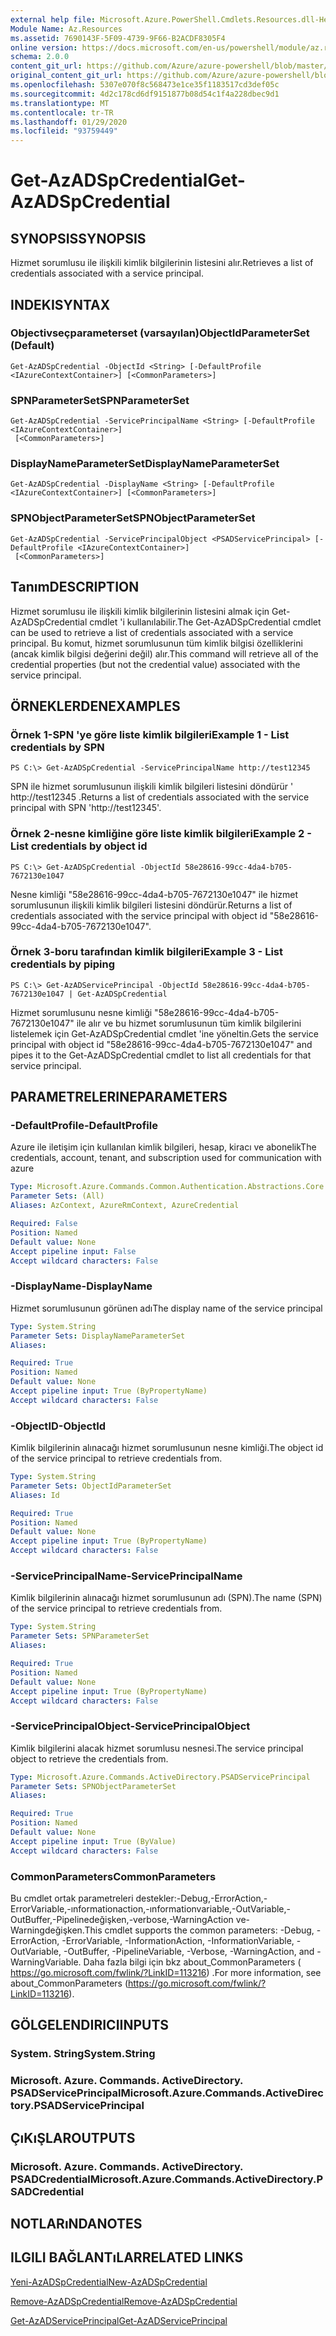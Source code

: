 ```yaml
---
external help file: Microsoft.Azure.PowerShell.Cmdlets.Resources.dll-Help.xml
Module Name: Az.Resources
ms.assetid: 7690143F-5F09-4739-9F66-B2ACDF8305F4
online version: https://docs.microsoft.com/en-us/powershell/module/az.resources/get-azadspcredential
schema: 2.0.0
content_git_url: https://github.com/Azure/azure-powershell/blob/master/src/Resources/Resources/help/Get-AzADSpCredential.md
original_content_git_url: https://github.com/Azure/azure-powershell/blob/master/src/Resources/Resources/help/Get-AzADSpCredential.md
ms.openlocfilehash: 5307e070f8c568473e1ce35f1183517cd3def05c
ms.sourcegitcommit: 4d2c178cd6df9151877b08d54c1f4a228dbec9d1
ms.translationtype: MT
ms.contentlocale: tr-TR
ms.lasthandoff: 01/29/2020
ms.locfileid: "93759449"
---
```

# <span data-ttu-id="018c4-101">Get-AzADSpCredential</span><span class="sxs-lookup"><span data-stu-id="018c4-101">Get-AzADSpCredential</span></span>

## <span data-ttu-id="018c4-102">SYNOPSIS</span><span class="sxs-lookup"><span data-stu-id="018c4-102">SYNOPSIS</span></span>
<span data-ttu-id="018c4-103">Hizmet sorumlusu ile ilişkili kimlik bilgilerinin listesini alır.</span><span class="sxs-lookup"><span data-stu-id="018c4-103">Retrieves a list of credentials associated with a service principal.</span></span>

## <span data-ttu-id="018c4-104">INDEKI</span><span class="sxs-lookup"><span data-stu-id="018c4-104">SYNTAX</span></span>

### <span data-ttu-id="018c4-105">Objectivseçparameterset (varsayılan)</span><span class="sxs-lookup"><span data-stu-id="018c4-105">ObjectIdParameterSet (Default)</span></span>
```
Get-AzADSpCredential -ObjectId <String> [-DefaultProfile <IAzureContextContainer>] [<CommonParameters>]
```

### <span data-ttu-id="018c4-106">SPNParameterSet</span><span class="sxs-lookup"><span data-stu-id="018c4-106">SPNParameterSet</span></span>
```
Get-AzADSpCredential -ServicePrincipalName <String> [-DefaultProfile <IAzureContextContainer>]
 [<CommonParameters>]
```

### <span data-ttu-id="018c4-107">DisplayNameParameterSet</span><span class="sxs-lookup"><span data-stu-id="018c4-107">DisplayNameParameterSet</span></span>
```
Get-AzADSpCredential -DisplayName <String> [-DefaultProfile <IAzureContextContainer>] [<CommonParameters>]
```

### <span data-ttu-id="018c4-108">SPNObjectParameterSet</span><span class="sxs-lookup"><span data-stu-id="018c4-108">SPNObjectParameterSet</span></span>
```
Get-AzADSpCredential -ServicePrincipalObject <PSADServicePrincipal> [-DefaultProfile <IAzureContextContainer>]
 [<CommonParameters>]
```

## <span data-ttu-id="018c4-109">Tanım</span><span class="sxs-lookup"><span data-stu-id="018c4-109">DESCRIPTION</span></span>
<span data-ttu-id="018c4-110">Hizmet sorumlusu ile ilişkili kimlik bilgilerinin listesini almak için Get-AzADSpCredential cmdlet 'i kullanılabilir.</span><span class="sxs-lookup"><span data-stu-id="018c4-110">The Get-AzADSpCredential cmdlet can be used to retrieve a list of credentials associated with a service principal.</span></span>
<span data-ttu-id="018c4-111">Bu komut, hizmet sorumlusunun tüm kimlik bilgisi özelliklerini (ancak kimlik bilgisi değerini değil) alır.</span><span class="sxs-lookup"><span data-stu-id="018c4-111">This command will retrieve all of the credential properties (but not the credential value) associated with the service principal.</span></span>

## <span data-ttu-id="018c4-112">ÖRNEKLERDEN</span><span class="sxs-lookup"><span data-stu-id="018c4-112">EXAMPLES</span></span>

### <span data-ttu-id="018c4-113">Örnek 1-SPN 'ye göre liste kimlik bilgileri</span><span class="sxs-lookup"><span data-stu-id="018c4-113">Example 1 - List credentials by SPN</span></span>

```
PS C:\> Get-AzADSpCredential -ServicePrincipalName http://test12345
```

<span data-ttu-id="018c4-114">SPN ile hizmet sorumlusunun ilişkili kimlik bilgileri listesini döndürür ' http://test12345 .</span><span class="sxs-lookup"><span data-stu-id="018c4-114">Returns a list of credentials associated with the service principal with SPN 'http://test12345'.</span></span>

### <span data-ttu-id="018c4-115">Örnek 2-nesne kimliğine göre liste kimlik bilgileri</span><span class="sxs-lookup"><span data-stu-id="018c4-115">Example 2 - List credentials by object id</span></span>

```
PS C:\> Get-AzADSpCredential -ObjectId 58e28616-99cc-4da4-b705-7672130e1047
```

<span data-ttu-id="018c4-116">Nesne kimliği "58e28616-99cc-4da4-b705-7672130e1047" ile hizmet sorumlusunun ilişkili kimlik bilgileri listesini döndürür.</span><span class="sxs-lookup"><span data-stu-id="018c4-116">Returns a list of credentials associated with the service principal with object id "58e28616-99cc-4da4-b705-7672130e1047".</span></span>

### <span data-ttu-id="018c4-117">Örnek 3-boru tarafından kimlik bilgileri</span><span class="sxs-lookup"><span data-stu-id="018c4-117">Example 3 - List credentials by piping</span></span>

```
PS C:\> Get-AzADServicePrincipal -ObjectId 58e28616-99cc-4da4-b705-7672130e1047 | Get-AzADSpCredential
```

<span data-ttu-id="018c4-118">Hizmet sorumlusunu nesne kimliği "58e28616-99cc-4da4-b705-7672130e1047" ile alır ve bu hizmet sorumlusunun tüm kimlik bilgilerini listelemek için Get-AzADSpCredential cmdlet 'ine yöneltin.</span><span class="sxs-lookup"><span data-stu-id="018c4-118">Gets the service principal with object id "58e28616-99cc-4da4-b705-7672130e1047" and pipes it to the Get-AzADSpCredential cmdlet to list all credentials for that service principal.</span></span>

## <span data-ttu-id="018c4-119">PARAMETRELERINE</span><span class="sxs-lookup"><span data-stu-id="018c4-119">PARAMETERS</span></span>

### <span data-ttu-id="018c4-120">-DefaultProfile</span><span class="sxs-lookup"><span data-stu-id="018c4-120">-DefaultProfile</span></span>
<span data-ttu-id="018c4-121">Azure ile iletişim için kullanılan kimlik bilgileri, hesap, kiracı ve abonelik</span><span class="sxs-lookup"><span data-stu-id="018c4-121">The credentials, account, tenant, and subscription used for communication with azure</span></span>

```yaml
Type: Microsoft.Azure.Commands.Common.Authentication.Abstractions.Core.IAzureContextContainer
Parameter Sets: (All)
Aliases: AzContext, AzureRmContext, AzureCredential

Required: False
Position: Named
Default value: None
Accept pipeline input: False
Accept wildcard characters: False
```

### <span data-ttu-id="018c4-122">-DisplayName</span><span class="sxs-lookup"><span data-stu-id="018c4-122">-DisplayName</span></span>
<span data-ttu-id="018c4-123">Hizmet sorumlusunun görünen adı</span><span class="sxs-lookup"><span data-stu-id="018c4-123">The display name of the service principal</span></span>

```yaml
Type: System.String
Parameter Sets: DisplayNameParameterSet
Aliases:

Required: True
Position: Named
Default value: None
Accept pipeline input: True (ByPropertyName)
Accept wildcard characters: False
```

### <span data-ttu-id="018c4-124">-ObjectID</span><span class="sxs-lookup"><span data-stu-id="018c4-124">-ObjectId</span></span>
<span data-ttu-id="018c4-125">Kimlik bilgilerinin alınacağı hizmet sorumlusunun nesne kimliği.</span><span class="sxs-lookup"><span data-stu-id="018c4-125">The object id of the service principal to retrieve credentials from.</span></span>

```yaml
Type: System.String
Parameter Sets: ObjectIdParameterSet
Aliases: Id

Required: True
Position: Named
Default value: None
Accept pipeline input: True (ByPropertyName)
Accept wildcard characters: False
```

### <span data-ttu-id="018c4-126">-ServicePrincipalName</span><span class="sxs-lookup"><span data-stu-id="018c4-126">-ServicePrincipalName</span></span>
<span data-ttu-id="018c4-127">Kimlik bilgilerinin alınacağı hizmet sorumlusunun adı (SPN).</span><span class="sxs-lookup"><span data-stu-id="018c4-127">The name (SPN) of the service principal to retrieve credentials from.</span></span>

```yaml
Type: System.String
Parameter Sets: SPNParameterSet
Aliases:

Required: True
Position: Named
Default value: None
Accept pipeline input: True (ByPropertyName)
Accept wildcard characters: False
```

### <span data-ttu-id="018c4-128">-ServicePrincipalObject</span><span class="sxs-lookup"><span data-stu-id="018c4-128">-ServicePrincipalObject</span></span>
<span data-ttu-id="018c4-129">Kimlik bilgilerini alacak hizmet sorumlusu nesnesi.</span><span class="sxs-lookup"><span data-stu-id="018c4-129">The service principal object to retrieve the credentials from.</span></span>

```yaml
Type: Microsoft.Azure.Commands.ActiveDirectory.PSADServicePrincipal
Parameter Sets: SPNObjectParameterSet
Aliases:

Required: True
Position: Named
Default value: None
Accept pipeline input: True (ByValue)
Accept wildcard characters: False
```

### <span data-ttu-id="018c4-130">CommonParameters</span><span class="sxs-lookup"><span data-stu-id="018c4-130">CommonParameters</span></span>
<span data-ttu-id="018c4-131">Bu cmdlet ortak parametreleri destekler:-Debug,-ErrorAction,-ErrorVariable,-ınformationaction,-ınformationvariable,-OutVariable,-OutBuffer,-Pipelinedeğişken,-verbose,-WarningAction ve-Warningdeğişken.</span><span class="sxs-lookup"><span data-stu-id="018c4-131">This cmdlet supports the common parameters: -Debug, -ErrorAction, -ErrorVariable, -InformationAction, -InformationVariable, -OutVariable, -OutBuffer, -PipelineVariable, -Verbose, -WarningAction, and -WarningVariable.</span></span> <span data-ttu-id="018c4-132">Daha fazla bilgi için bkz about_CommonParameters ( https://go.microsoft.com/fwlink/?LinkID=113216) .</span><span class="sxs-lookup"><span data-stu-id="018c4-132">For more information, see about_CommonParameters (https://go.microsoft.com/fwlink/?LinkID=113216).</span></span>

## <span data-ttu-id="018c4-133">GÖLGELENDIRICI</span><span class="sxs-lookup"><span data-stu-id="018c4-133">INPUTS</span></span>

### <span data-ttu-id="018c4-134">System. String</span><span class="sxs-lookup"><span data-stu-id="018c4-134">System.String</span></span>

### <span data-ttu-id="018c4-135">Microsoft. Azure. Commands. ActiveDirectory. PSADServicePrincipal</span><span class="sxs-lookup"><span data-stu-id="018c4-135">Microsoft.Azure.Commands.ActiveDirectory.PSADServicePrincipal</span></span>

## <span data-ttu-id="018c4-136">ÇıKıŞLAR</span><span class="sxs-lookup"><span data-stu-id="018c4-136">OUTPUTS</span></span>

### <span data-ttu-id="018c4-137">Microsoft. Azure. Commands. ActiveDirectory. PSADCredential</span><span class="sxs-lookup"><span data-stu-id="018c4-137">Microsoft.Azure.Commands.ActiveDirectory.PSADCredential</span></span>

## <span data-ttu-id="018c4-138">NOTLARıNDA</span><span class="sxs-lookup"><span data-stu-id="018c4-138">NOTES</span></span>

## <span data-ttu-id="018c4-139">ILGILI BAĞLANTıLAR</span><span class="sxs-lookup"><span data-stu-id="018c4-139">RELATED LINKS</span></span>

[<span data-ttu-id="018c4-140">Yeni-AzADSpCredential</span><span class="sxs-lookup"><span data-stu-id="018c4-140">New-AzADSpCredential</span></span>](./New-AzADSpCredential.md)

[<span data-ttu-id="018c4-141">Remove-AzADSpCredential</span><span class="sxs-lookup"><span data-stu-id="018c4-141">Remove-AzADSpCredential</span></span>](./Remove-AzADSpCredential.md)

[<span data-ttu-id="018c4-142">Get-AzADServicePrincipal</span><span class="sxs-lookup"><span data-stu-id="018c4-142">Get-AzADServicePrincipal</span></span>](./Get-AzADServicePrincipal.md)

